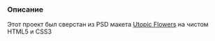 ### Описание
Этот проект был сверстан из PSD макета [Utopic Flowers](http://www.os-templates.com/free-psd-templates/utopic-flowers) на чистом HTML5 и CSS3

